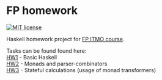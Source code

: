 # FP homework

[![MIT license](https://img.shields.io/badge/license-MIT-blue.svg)](https://github.com//fp-homework/blob/master/LICENSE)

Haskell homework project for [FP ITMO course](https://github.com/jagajaga/FP-course-ITMO).

Tasks can be found found here: <br>
[HW1](https://hackmd.io/s/rJXa7ir9Z) - Basic Haskell <br>
[HW2](https://hackmd.io/s/r19Io9Ys-) - Monads and parser-combinators <br>
[HW3](https://hackmd.io/s/SkSCsk-pZ) - Stateful calculations (usage of monad transformers)
